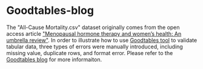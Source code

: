 # Goodtables-blog

The "All-Cause Mortality.csv" dataset originally comes from the open access article ["Menopausal hormone therapy and women’s health: An umbrella review"](https://doi.org/10.1371/journal.pmed.1003731). In order to illustrate how to use [Goodtables tool](https://try.goodtables.io) to validate tabular data, three types of errors were manually introduced, including missing value, duplicate rows, and format error. Please refer to the [Goodtables blog](https://fellows.frictionlessdata.io/blog/guo-qiang-goodtables-blog/) for more informaiton.
